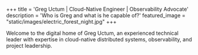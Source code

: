 +++
title = 'Greg Uctum | Cloud-Native Engineer | Observability Advocate'
description = 'Who is Greg and what is he capable of?'
featured_image = "static/images/electric_forest_night.jpg"
+++

Welcome to the digital home of Greg Uctum, an experienced technical leader with expertise in cloud-native distributed systems, observability, and project leadership.
